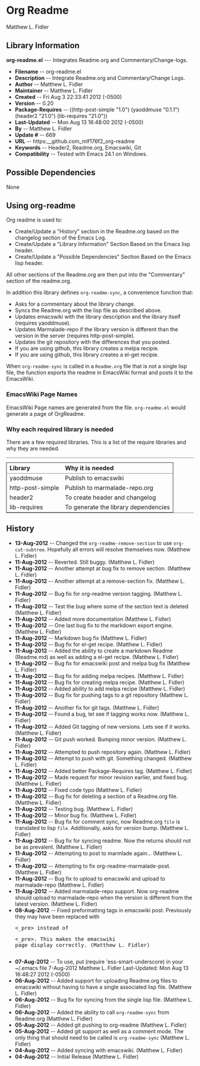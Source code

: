 #  Org Readme
 Matthew L. Fidler
## Library Information
 __org-readme.el__ --- Integrates Readme.org and Commentary/Change-logs.

- __Filename__ --  org-readme.el
- __Description__ --  Integrate Readme.org and Commentary/Change Logs.
- __Author__ --  Matthew L. Fidler
- __Maintainer__ --  Matthew L. Fidler
- __Created__ --  Fri Aug  3 22:33:41 2012 (-0500)
- __Version__ --  0.20
- __Package-Requires__ --  ((http-post-simple "1.0") (yaoddmuse "0.1.1")(header2 "21.0") (lib-requires "21.0"))
- __Last-Updated__ --  Mon Aug 13 16:48:00 2012 (-0500)
- __By__ --  Matthew L. Fidler
- __Update #__ --  669
- __URL__ --  https:__github.com_mlf176f2_org-readme
- __Keywords__ --  Header2, Readme.org, Emacswiki, Git
- __Compatibility__ --  Tested with Emacs 24.1 on Windows.

## Possible Dependencies

  None

## Using org-readme
Org readme is used to:

- Create/Update a "History" section in the Readme.org based on the changelog
  section of the Emacs Log.
- Create/Update a "Library Information" Section Based on the Emacs lisp header.
- Create/Update a "Possible Dependencies" Section Based on the Emacs
  lisp header.

All other sections of the Readme.org are then put into the
"Commentary" section of the readme.org.

In addition this library defines `org-readme-sync`,  a convenience function that:

- Asks for a commentary about the library change.
- Syncs the Readme.org with the lisp file as described above.
- Updates emacswiki with the library description and the library
  itself (requires yaoddmuse).
- Updates Marmalade-repo if the library version is different than the
  version in the server (requires http-post-simple).
- Updates the git repository with the differences that you posted.
- If you are using github, this library creates a melpa recipie.
- If you are using github, this library creates a el-get recipie. 

When `org-readme-sync` is called in a `Readme.org` file that is not a
single lisp file, the function exports the readme in EmacsWiki format
and posts it to the EmacsWiki.
### EmacsWiki Page Names
EmacsWiki Page names are generated from the file.  `org-readme.el`
would generate a page of OrgReadme.

### Why each required library is needed
There are a few required libraries.  This is a list of the require
libraries and why they are needed.


<table border="2" cellspacing="0" cellpadding="6" rules="groups" frame="hsides">
<caption></caption>
<colgroup><col align="left" /><col align="left" />
</colgroup>
<thead>
<tr><th scope="col" align="left">Library</th><th scope="col" align="left">Why it is needed</th></tr>
</thead>
<tbody>
<tr><td align="left">yaoddmuse</td><td align="left">Publish to emacswiki</td></tr>
<tr><td align="left">http-post-simple</td><td align="left">Publish to marmalade-repo.org</td></tr>
<tr><td align="left">header2</td><td align="left">To create header and changelog</td></tr>
<tr><td align="left">lib-requires</td><td align="left">To generate the library dependencies</td></tr>
</tbody>
</table>



## History

- __13-Aug-2012__ --   Changed the `org-readme-remove-section` to use `org-cut-subtree`. Hopefully all errors will resolve themselves now. (Matthew L. Fidler)
- __11-Aug-2012__ --   Reverted. Still buggy. (Matthew L. Fidler)
- __11-Aug-2012__ --   Another attempt at bug fix to remove section. (Matthew L. Fidler)
- __11-Aug-2012__ --   Another attempt at a remove-section fix. (Matthew L. Fidler)
- __11-Aug-2012__ --   Bug fix for org-readme version tagging. (Matthew L. Fidler)
- __11-Aug-2012__ --   Test the bug where some of the section text is deleted  (Matthew L. Fidler)
- __11-Aug-2012__ --   Added more documentation (Matthew L. Fidler)
- __11-Aug-2012__ --   One last bug fix to the markdown export engine. (Matthew L. Fidler)
- __11-Aug-2012__ --   Markdown bug fix (Matthew L. Fidler)
- __11-Aug-2012__ --   Bug fix for el-get recipe. (Matthew L. Fidler)
- __11-Aug-2012__ --   Added the ability to create a markdown Readme (Readme.md) as well as adding a el-get recipe. (Matthew L. Fidler)
- __11-Aug-2012__ --   Bug fix for emacswiki post and melpa bug fix (Matthew L. Fidler)
- __11-Aug-2012__ --   Bug fix for adding melpa recipes.  (Matthew L. Fidler)
- __11-Aug-2012__ --   Bug fix for creating melpa recipe. (Matthew L. Fidler)
- __11-Aug-2012__ --   Added ability to add melpa recipe (Matthew L. Fidler)
- __11-Aug-2012__ --   Bug fix for pushing tags to a git repository (Matthew L. Fidler)
- __11-Aug-2012__ --   Another fix for git tags. (Matthew L. Fidler)
- __11-Aug-2012__ --   Found a bug, let see if tagging works now. (Matthew L. Fidler)
- __11-Aug-2012__ --   Added Git tagging of new versions. Lets see if it works. (Matthew L. Fidler)
- __11-Aug-2012__ --   Git push worked. Bumping minor version. (Matthew L. Fidler)
- __11-Aug-2012__ --   Attempted to push repository again. (Matthew L. Fidler)
- __11-Aug-2012__ --   Attempt to push with git. Something changed. (Matthew L. Fidler)
- __11-Aug-2012__ --   Added better Package-Requires tag. (Matthew L. Fidler)
- __11-Aug-2012__ --   Made request for minor revision earlier, and fixed bug. (Matthew L. Fidler)
- __11-Aug-2012__ --   Fixed code typo (Matthew L. Fidler)
- __11-Aug-2012__ --   Bug fix for deleting a section of a Readme.org file. (Matthew L. Fidler)
- __11-Aug-2012__ --   Testing bug. (Matthew L. Fidler)
- __11-Aug-2012__ --   Minor bug fix. (Matthew L. Fidler)
- __11-Aug-2012__ --   Bug fix for comment sync, now Readme.org `file` is translated to lisp `file`. Additionally, asks for version bump. (Matthew L. Fidler)
- __11-Aug-2012__ --   Bug fix for syncing readme. Now the returns should not be as prevalent. (Matthew L. Fidler)
- __11-Aug-2012__ --   Attempting to post to marmlade again... (Matthew L. Fidler)
- __11-Aug-2012__ --   Attempting to fix org-readme-marmalade-post. (Matthew L. Fidler)
- __11-Aug-2012__ --   Bug fix to upload to emacswiki and upload to marmalade-repo (Matthew L. Fidler)
- __11-Aug-2012__ --   Added marmalade-repo support. Now org-readme should upload to marmalade-repo when the version is different from the latest version. (Matthew L. Fidler)
- __08-Aug-2012__ --   Fixed preformatting tags in emacswiki post. Previously they may have been replaced with <PRE><_pre> instead of <pre><_pre>. This makes the emacswiki page display correctly. (Matthew L. Fidler)
- __07-Aug-2012__ --   To use, put (require 'ess-smart-underscore) in your ~/.emacs file 7-Aug-2012 Matthew L. Fidler Last-Updated: Mon Aug 13 16:48:27 2012 (-0500)
- __06-Aug-2012__ --   Added support for uploading Readme.org files to emacswiki without having to have a single associated lisp file. (Matthew L. Fidler)
- __06-Aug-2012__ --   Bug fix for syncing from the single lisp file. (Matthew L. Fidler)
- __06-Aug-2012__ --   Added the ability to call `org-readme-sync` from Readme.org (Matthew L. Fidler)
- __05-Aug-2012__ --   Added git pushing to org-readme (Matthew L. Fidler)
- __05-Aug-2012__ --   Added git support as well as a comment mode. The only thing that should need to be called is `org-readme-sync` (Matthew L. Fidler)
- __04-Aug-2012__ --   Added syncing with emacswiki.  (Matthew L. Fidler)
- __04-Aug-2012__ --   Initial Release  (Matthew L. Fidler)
